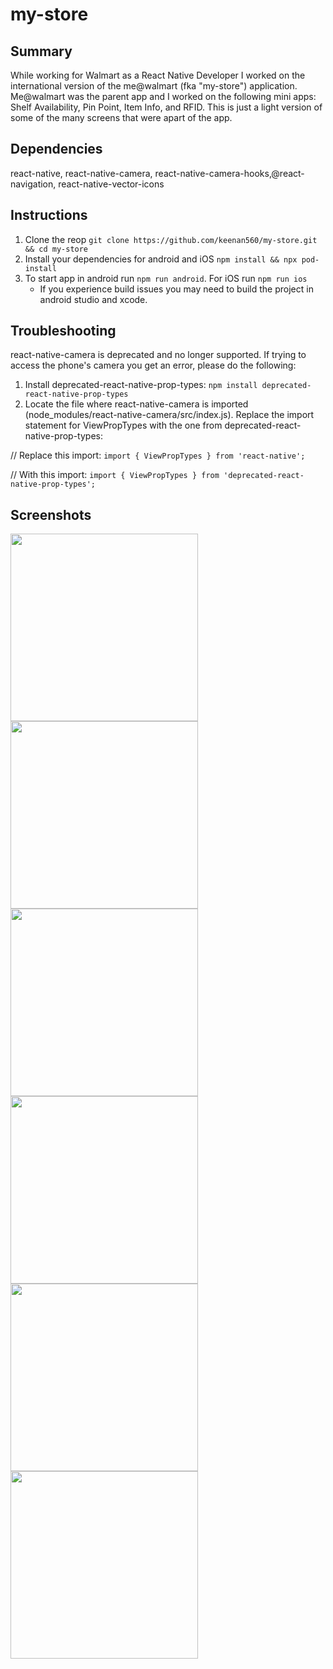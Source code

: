 # my-store

## Summary

While working for Walmart as a React Native Developer I worked on the international version of the me@walmart (fka "my-store") application. Me@walmart was the parent app and I worked on the following mini apps: Shelf Availability, Pin Point, Item Info, and RFID. This is just a light version of some of the many screens that were apart of the app.

## Dependencies

react-native, react-native-camera, react-native-camera-hooks,@react-navigation, react-native-vector-icons

## Instructions

1. Clone the reop `git clone https://github.com/keenan560/my-store.git && cd my-store`
2. Install your dependencies for android and iOS `npm install && npx pod-install`
3. To start app in android run `npm run android`. For iOS run `npm run ios`
   * If you experience build issues you may need to build the project in android studio and xcode.
  
## Troubleshooting

react-native-camera is deprecated and no longer supported. If trying to access the phone's camera you get an error, please do the following:
1. Install deprecated-react-native-prop-types: `npm install deprecated-react-native-prop-types`
2. Locate the file where react-native-camera is imported (node_modules/react-native-camera/src/index.js). Replace the import statement for ViewPropTypes with the one from deprecated-react-native-prop-types:


// Replace this import:
`import { ViewPropTypes } from 'react-native';`

// With this import:
`import { ViewPropTypes } from 'deprecated-react-native-prop-types';`



## Screenshots
<img src="https://github.com/keenan560/my-store/assets/44299306/b7554e5f-a619-4ecd-b7e5-0fa0e612f612" width='300'/>
<img src="https://github.com/keenan560/my-store/assets/44299306/60e90e6f-b070-46bb-b467-c5db77e919ca" width='300'/>
<img src="https://github.com/keenan560/my-store/assets/44299306/9f869bc5-4bde-4a5c-a519-2d55312921fe" width='300'/>
<img src="https://github.com/keenan560/my-store/assets/44299306/e0889121-1a55-473d-af48-bc0379431232" width='300'/>
<img src="https://github.com/keenan560/my-store/assets/44299306/d3bba8d2-868e-4295-b073-9d504bf95805" width='300'/>
<img src="https://github.com/keenan560/my-store/assets/44299306/ba297cbc-2cf1-4611-ba1a-b83a444e2a83" width='300'/>









